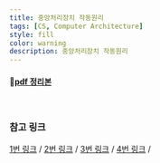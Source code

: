 ```yaml
---
title: 중앙처리장치 작동원리
tags: [CS, Computer Architecture]
style: fill
color: warning
description: 중앙처리장치 작동원리
---
```


####  💛[pdf 정리본](../assets/CS/중앙처리장치_작동원리.pdf)

<br/>

### 참고 링크

[1번 링크](https://slidesplayer.org/slide/15991888/) /
[2번 링크](https://velog.io/@fldfls/시스템-버스-System-Bus) /
[3번 링크](https://dheldh77.tistory.com/entry/컴퓨터구조-시스템-버스System-bus) /
[4번 링크](https://github.com/gyoogle/tech-interview-for-developer/blob/master/Computer%20Science/Computer%20Architecture/%EC%BB%B4%ED%93%A8%ED%84%B0%EC%9D%98%20%EA%B5%AC%EC%84%B1.md) /

